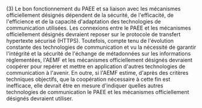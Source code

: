 (3) Le bon fonctionnement du PAEE et sa liaison avec les mécanismes officiellement désignés dépendent de la sécurité, de l'efficacité, de l'efficience et de la capacité d'adaptation des technologies de communication utilisées. Les connexions entre le PAEE et les mécanismes officiellement désignés devraient reposer sur le protocole de transfert hypertexte sécurisé (HTTPS). Toutefois, compte tenu de l'évolution constante des technologies de communication et vu la nécessité de garantir l'intégrité et la sécurité de l'échange de métadonnées sur les informations réglementées, l'AEMF et les mécanismes officiellement désignés devraient coopérer pour repérer et mettre en application d'autres technologies de communication à l'avenir. En outre, si l'AEMF estime, d'après des critères techniques objectifs, que la coopération nécessaire à cette fin est inefficace, elle devrait être en mesure d'indiquer quelles autres technologies de communication le PAEE et les mécanismes officiellement désignés devraient utiliser.